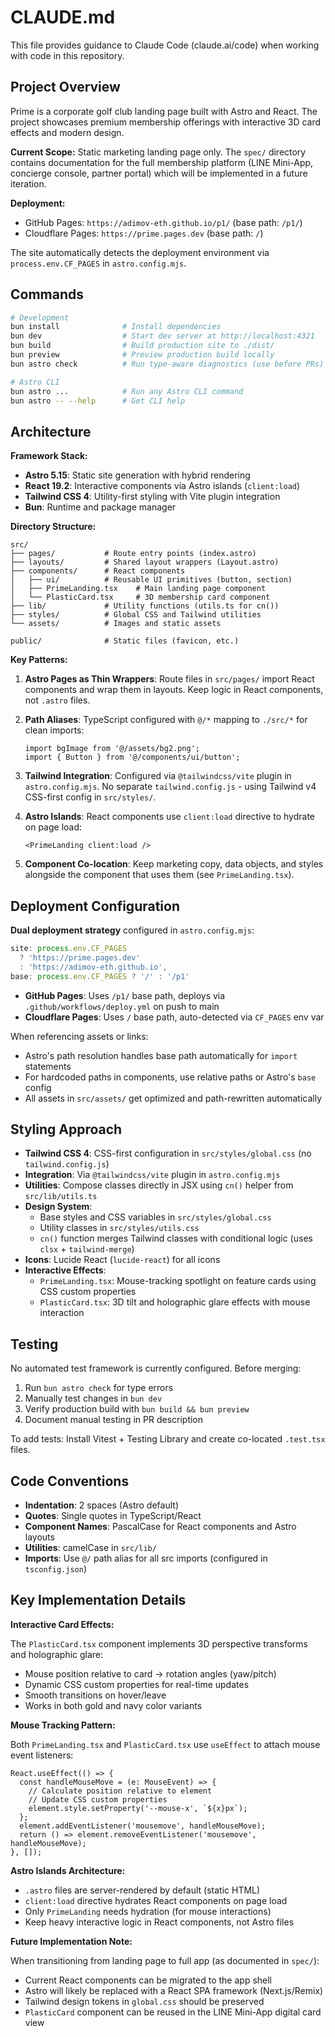# CLAUDE.md

This file provides guidance to Claude Code (claude.ai/code) when working with code in this repository.

## Project Overview

Prime is a corporate golf club landing page built with Astro and React. The project showcases premium membership offerings with interactive 3D card effects and modern design.

**Current Scope:** Static marketing landing page only. The `spec/` directory contains documentation for the full membership platform (LINE Mini-App, concierge console, partner portal) which will be implemented in a future iteration.

**Deployment:**
- GitHub Pages: `https://adimov-eth.github.io/p1/` (base path: `/p1/`)
- Cloudflare Pages: `https://prime.pages.dev` (base path: `/`)

The site automatically detects the deployment environment via `process.env.CF_PAGES` in `astro.config.mjs`.

## Commands

```bash
# Development
bun install              # Install dependencies
bun dev                  # Start dev server at http://localhost:4321
bun build                # Build production site to ./dist/
bun preview              # Preview production build locally
bun astro check          # Run type-aware diagnostics (use before PRs)

# Astro CLI
bun astro ...            # Run any Astro CLI command
bun astro -- --help      # Get CLI help
```

## Architecture

**Framework Stack:**
- **Astro 5.15**: Static site generation with hybrid rendering
- **React 19.2**: Interactive components via Astro islands (`client:load`)
- **Tailwind CSS 4**: Utility-first styling with Vite plugin integration
- **Bun**: Runtime and package manager

**Directory Structure:**
```
src/
├── pages/           # Route entry points (index.astro)
├── layouts/         # Shared layout wrappers (Layout.astro)
├── components/      # React components
│   ├── ui/          # Reusable UI primitives (button, section)
│   ├── PrimeLanding.tsx    # Main landing page component
│   └── PlasticCard.tsx     # 3D membership card component
├── lib/             # Utility functions (utils.ts for cn())
├── styles/          # Global CSS and Tailwind utilities
└── assets/          # Images and static assets

public/              # Static files (favicon, etc.)
```

**Key Patterns:**

1. **Astro Pages as Thin Wrappers**: Route files in `src/pages/` import React components and wrap them in layouts. Keep logic in React components, not `.astro` files.

2. **Path Aliases**: TypeScript configured with `@/*` mapping to `./src/*` for clean imports:
   ```tsx
   import bgImage from '@/assets/bg2.png';
   import { Button } from '@/components/ui/button';
   ```

3. **Tailwind Integration**: Configured via `@tailwindcss/vite` plugin in `astro.config.mjs`. No separate `tailwind.config.js` - using Tailwind v4 CSS-first config in `src/styles/`.

4. **Astro Islands**: React components use `client:load` directive to hydrate on page load:
   ```astro
   <PrimeLanding client:load />
   ```

5. **Component Co-location**: Keep marketing copy, data objects, and styles alongside the component that uses them (see `PrimeLanding.tsx`).

## Deployment Configuration

**Dual deployment strategy** configured in `astro.config.mjs`:

```javascript
site: process.env.CF_PAGES
  ? 'https://prime.pages.dev'
  : 'https://adimov-eth.github.io',
base: process.env.CF_PAGES ? '/' : '/p1'
```

- **GitHub Pages**: Uses `/p1/` base path, deploys via `.github/workflows/deploy.yml` on push to main
- **Cloudflare Pages**: Uses `/` base path, auto-detected via `CF_PAGES` env var

When referencing assets or links:
- Astro's path resolution handles base path automatically for `import` statements
- For hardcoded paths in components, use relative paths or Astro's `base` config
- All assets in `src/assets/` get optimized and path-rewritten automatically

## Styling Approach

- **Tailwind CSS 4**: CSS-first configuration in `src/styles/global.css` (no `tailwind.config.js`)
- **Integration**: Via `@tailwindcss/vite` plugin in `astro.config.mjs`
- **Utilities**: Compose classes directly in JSX using `cn()` helper from `src/lib/utils.ts`
- **Design System**:
  - Base styles and CSS variables in `src/styles/global.css`
  - Utility classes in `src/styles/utils.css`
  - `cn()` function merges Tailwind classes with conditional logic (uses `clsx` + `tailwind-merge`)
- **Icons**: Lucide React (`lucide-react`) for all icons
- **Interactive Effects**:
  - `PrimeLanding.tsx`: Mouse-tracking spotlight on feature cards using CSS custom properties
  - `PlasticCard.tsx`: 3D tilt and holographic glare effects with mouse interaction

## Testing

No automated test framework is currently configured. Before merging:
1. Run `bun astro check` for type errors
2. Manually test changes in `bun dev`
3. Verify production build with `bun build && bun preview`
4. Document manual testing in PR description

To add tests: Install Vitest + Testing Library and create co-located `.test.tsx` files.

## Code Conventions

- **Indentation**: 2 spaces (Astro default)
- **Quotes**: Single quotes in TypeScript/React
- **Component Names**: PascalCase for React components and Astro layouts
- **Utilities**: camelCase in `src/lib/`
- **Imports**: Use `@/` path alias for all src imports (configured in `tsconfig.json`)

## Key Implementation Details

**Interactive Card Effects:**

The `PlasticCard.tsx` component implements 3D perspective transforms and holographic glare:
- Mouse position relative to card → rotation angles (yaw/pitch)
- Dynamic CSS custom properties for real-time updates
- Smooth transitions on hover/leave
- Works in both gold and navy color variants

**Mouse Tracking Pattern:**

Both `PrimeLanding.tsx` and `PlasticCard.tsx` use `useEffect` to attach mouse event listeners:
```tsx
React.useEffect(() => {
  const handleMouseMove = (e: MouseEvent) => {
    // Calculate position relative to element
    // Update CSS custom properties
    element.style.setProperty('--mouse-x', `${x}px`);
  };
  element.addEventListener('mousemove', handleMouseMove);
  return () => element.removeEventListener('mousemove', handleMouseMove);
}, []);
```

**Astro Islands Architecture:**

- `.astro` files are server-rendered by default (static HTML)
- `client:load` directive hydrates React components on page load
- Only `PrimeLanding` needs hydration (for mouse interactions)
- Keep heavy interactive logic in React components, not Astro files

**Future Implementation Note:**

When transitioning from landing page to full app (as documented in `spec/`):
- Current React components can be migrated to the app shell
- Astro will likely be replaced with a React SPA framework (Next.js/Remix)
- Tailwind design tokens in `global.css` should be preserved
- `PlasticCard` component can be reused in the LINE Mini-App digital card view
